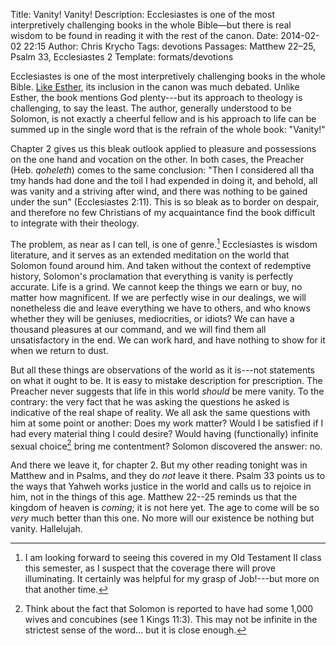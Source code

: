 Title: Vanity! Vanity!
Description: Ecclesiastes is one of the most interpretively challenging books in the whole Bible—but there is real wisdom to be found in reading it with the rest of the canon.
Date: 2014-02-02 22:15
Author: Chris Krycho
Tags: devotions
Passages: Matthew 22–25, Psalm 33, Ecclesiastes 2
Template: formats/devotions

Ecclesiastes is one of the most interpretively challenging books in the whole Bible. [Like Esther](/2014/ordinary-means-the-silence-of-god/), its inclusion in the canon was much debated. Unlike Esther, the book mentions God plenty---but its approach to theology is challenging, to say the least. The author, generally understood to be Solomon, is not exactly a cheerful fellow and is his approach to life can be summed up in the single word that is the refrain of the whole book: "Vanity!"

Chapter 2 gives us this bleak outlook applied to pleasure and possessions on the one hand and vocation on the other. In both cases, the Preacher (Heb. *qoheleth*) comes to the same conclusion: "Then I considered all tha tmy hands had done and the toil I had expended in doing it, and behold, all was vanity and a striving after wind, and there was nothing to be gained under the sun" (Ecclesiastes 2:11). This is so bleak as to border on despair, and therefore no few Christians of my acquaintance find the book difficult to integrate with their theology.

The problem, as near as I can tell, is one of genre.[^genre] Ecclesiastes is wisdom literature, and it serves as an extended meditation on the world that Solomon found around him. And taken without the context of redemptive history, Solomon's proclamation that everything is vanity is perfectly accurate. Life is a grind. We cannot keep the things we earn or buy, no matter how magnificent. If we are perfectly wise in our dealings, we will nonetheless die and leave everything we have to others, and who knows whether they will be geniuses, mediocrities, or idiots? We can have a thousand pleasures at our command, and we will find them all unsatisfactory in the end. We can work hard, and have nothing to show for it when we return to dust.

But all these things are observations of the world as it is---not statements on what it ought to be. It is easy to mistake description for prescription. The Preacher never suggests that life in this world *should* be mere vanity. To the contrary: the very fact that he was asking the questions he asked is indicative of the real shape of reality. We all ask the same questions with him at some point or another: Does my work matter? Would I be satisfied if I had every material thing I could desire? Would having (functionally) infinite sexual choice[^sex] bring me contentment? Solomon discovered the answer: no.

And there we leave it, for chapter 2. But my other reading tonight was in Matthew and in Psalms, and they do *not* leave it there. Psalm 33 points us to the ways that Yahweh works justice in the world and calls us to rejoice in him, not in the things of this age. Matthew 22--25 reminds us that the kingdom of heaven is *coming*; it is not here yet. The age to come will be so *very* much better than this one. No more will our existence be nothing but vanity. Hallelujah.

[^genre]: I am looking forward to seeing this covered in my Old Testament II class this semester, as I suspect that the coverage there will prove illuminating. It certainly was helpful for my grasp of Job!---but  more on that another time.

[^sex]: Think about the fact that Solomon is reported to have had some 1,000 wives and concubines (see 1 Kings 11:3). This may not be infinite in the strictest sense of the word... but it is close enough.
